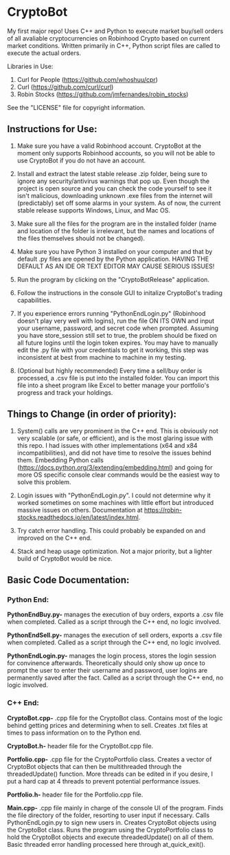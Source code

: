 # CryptoBot


My first major repo! Uses C++ and Python to execute market buy/sell orders of all avaliable cryptocurrencies on Robinhood Crypto based on current market conditions. Written primarily in C++, Python script files are called to execute the actual orders.

Libraries in Use:
1. Curl for People (https://github.com/whoshuu/cpr)
2. Curl (https://github.com/curl/curl)
3. Robin Stocks (https://github.com/jmfernandes/robin_stocks)

See the "LICENSE" file for copyright information.


## Instructions for Use:

1. Make sure you have a valid Robinhood account. CryptoBot at the moment only supports Robinhood accounts, so you will not be able to use CryptoBot if you do not have an account.

1. Install and extract the latest stable release .zip folder, being sure to ignore any security/antivirus warnings that pop up. Even though the project is open source and you can check the code yourself to see it isn't malicious, downloading unknown .exe files from the internet will (predictably) set off some alarms in your system. As of now, the current stable release supports Windows, Linux, and Mac OS.

2. Make sure all the files for the program are in the installed folder (name and location of the folder is irrelevant, but the names and locations of the files themselves should not be changed).

2. Make sure you have Python 3 installed on your computer and that by default .py files are opened by the Python application. HAVING THE DEFAULT AS
   AN IDE OR TEXT EDITOR MAY CAUSE SERIOUS ISSUES!
   
3. Run the program by clicking on the "CryptoBotRelease" application.

4. Follow the instructions in the console GUI to initalize CryptoBot's trading capabilities.

5. If you experience errors running "PythonEndLogin.py" (Robinhood doesn't play very well with logins), run the file ON ITS OWN
   and input your username, password, and secret code when prompted. Assuming you have store_session still set to true, the problem
   should be fixed on all future logins until the login token expires. You may have to manually edit the .py file with your credentials to get it working, this step was inconsistent at best from machine to machine in my testing.

6. (Optional but highly recommended) Every time a sell/buy order is processed, a .csv file is put into the installed folder. You can import this file
    into a sheet program like Excel to better manage your portfolio's progress and track your holdings.

## Things to Change (in order of priority):

1. System() calls are very prominent in the C++ end. This is obviously not very scalable (or safe, or efficient), and is the most glaring issue with this repo. I had issues with other implementations (x64 and x84 incompatibilities), and did not have time to resolve the issues behind them.
   Embedding Python calls (https://docs.python.org/3/extending/embedding.html) and going for more OS specific console clear commands would be the easiest way to solve this problem.

2. Login issues with "PythonEndLogin.py". I could not determine why it worked sometimes on some machines with little effort but introduced massive
   issues on others. Documentation at https://robin-stocks.readthedocs.io/en/latest/index.html.

3. Try catch error handling. This could probably be expanded on and improved on the C++ end.

4. Stack and heap usage optimization. Not a major priority, but a lighter build of CryptoBot would be nice.

## Basic Code Documentation:

### Python End:

**PythonEndBuy.py-** manages the execution of buy orders, exports a .csv file when completed.
		 Called as a script through the C++ end, no logic involved.

**PythonEndSell.py-** manages the execution of sell orders, exports a .csv file when completed.
		  Called as a script through the C++ end, no logic involved.

**PythonEndLogin.py-** manages the login process, stores the login session for convinence afterwards. Theoretically should only show up once to prompt the user to enter their username and password, user logins are permanently saved after the fact. Called as a script through the C++ end, no logic involved.



### C++ End:

**CryptoBot.cpp-** .cpp file for the CryptoBot class. Contains most of the logic behind getting prices
		and determining when to sell. Creates .txt files at times to pass information
		on to the Python end.

**CryptoBot.h-** header file for the CryptoBot.cpp file.

**Portfolio.cpp-** .cpp file for the CryptoPortfolio class. Creates a vector of CryptoBot objects that can then be
 		multithreaded through the threadedUpdate() function. More threads can be edited in if you desire, I put a hard
		cap at 4 threads to prevent potential performance issues.

**Portfolio.h-** header file for the Portfolio.cpp file.

**Main.cpp-** .cpp file mainly in charge of the console UI of the program. Finds the file directory of the folder, resorting to user input if necessary. Calls PythonEndLogin.py to sign new users in. Creates CryptoBot objects using the CryptoBot class. Runs the program using the CryptoPortfolio class to hold the CryptoBot objects and execute threadedUpdate() on all of them. Basic threaded error handling processed here through at_quick_exit().


